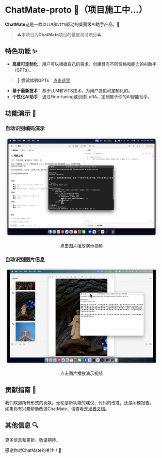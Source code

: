 # ChatMate-proto 🤖（项目施工中...）

**ChatMate**这是一款以`LLM`和`VITS`驱动的桌面级AI助手产品。🚀

> ⚠️本项目为**ChatMate**项目的基底测试项目⚠️

## 特色功能 ✨

- **高度可定制化**：用户可以根据自己的需求，创建具有不同性格和能力的AI助手（GPTs）。
> 🌟 **尝试体验GPTs**：[点击这里](https://gpt.yucheng.life/market)
- **基于最新技术**：基于LLM和VITS技术，为用户提供可定制化的。
- **个性化AI助手**：通过Fine-tuning或训练LoRA，定制属于你的AI智能助手。

## 功能演示 🤯

### 自动识别编码演示

[![观看视频](/static/code-demo.png)](https://player.bilibili.com/player.html?isOutside=true&aid=1705633215&bvid=BV1TT421e7Eb&cid=1578941045&p=1)

<center>点击图片播放演示视频</center>

### 自动识别图片信息

[![观看视频](/static/id-demo.png)](https://player.bilibili.com/player.html?isOutside=true&aid=1705606621&bvid=BV1ZT421Y7uG&cid=1578984614&p=1)

<center>点击图片播放演示视频</center>

## 贡献指南 🤝

我们欢迎所有形式的贡献，无论是新功能的建议、代码的改进，还是问题报告。
如果你有兴趣帮助改进ChatMate，请查看[开发者文档](https://github.com/SynopAI/ChatMate/blob/main/docs/Dev-doc.md)。


## 其他信息 🔍

更多信息和更新，敬请期待...

感谢你对ChatMate的关注！💖